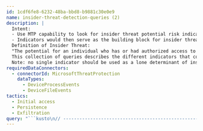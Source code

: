 ```yaml
---
id: 1cdf6fe8-6232-48ba-bbd8-b9881c30e0e9
name: insider-threat-detection-queries (2)
description: |
  Intent:
  - Use MTP capability to look for insider threat potential risk indicators
  - Indicators would then serve as the building block for insider threat risk modeling in subsequent tools
  Definition of Insider Threat:
  "The potential for an individual who has or had authorized access to an organization's assets to use their access, either maliciously or unintentionally, to act in a way that could negatively affect the organization."
  This collection of queries describes the different indicators that could be used to model and look for patterns suggesting an increased risk of an individual becoming a potential insider threat.
  Note: no single indicator should be used as a lone determinant of insider threat activity, but should be part of an overall program to understand the increased risk to your organization's critical assets. This in turn is used to feed an investigation by a formal insider threat program to look at the context associated with the whole person to understand the implication of a set of indicators.
requiredDataConnectors:
  - connectorId: MicrosoftThreatProtection
    dataTypes:
      - DeviceProcessEvents
      - DeviceFileEvents
tactics:
  - Initial access
  - Persistence
  - Exfiltration
query: "```kusto\n// --------------------------------------------------------------------------------------------------------------------------- //\n//\n//Use of Steganography Application\n//\n// Extend stegnames array with know steganography tools\n// We could also use the known hash for steganography tools and use those hashes in this table\nlet stegnames = pack_array (\"camouflage\",\"crypture\", \"hidensend\", \"openpuff\",\"picsel\",\"slienteye\",\"steg\",\"xiao\");\nlet ProcessQuery = view(){\nDeviceProcessEvents \n| where ProcessCommandLine has_any (stegnames)\n};\nlet FileQuery = view(){\nDeviceFileEvents\n| where FileName has_any (stegnames)\n};\nunion ProcessQuery, FileQuery\n| project Timestamp, DeviceName, InitiatingProcessAccountName, FileName, InitiatingProcessFileName, InitiatingProcessParentFileName, InitiatingProcessCommandLine\n```"
---
```


